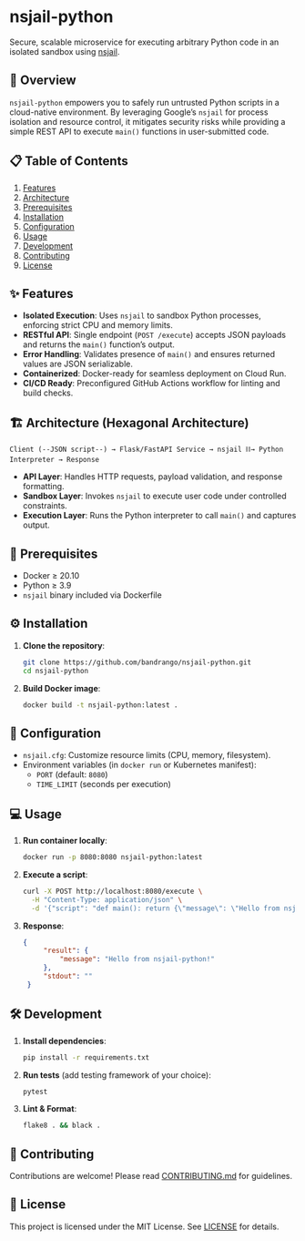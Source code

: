 # nsjail-python

Secure, scalable microservice for executing arbitrary Python code in an isolated sandbox using [nsjail](https://github.com/google/nsjail).


## 🚀 Overview

`nsjail-python` empowers you to safely run untrusted Python scripts in a cloud-native environment. By leveraging Google’s `nsjail` for process isolation and resource control, it mitigates security risks while providing a simple REST API to execute `main()` functions in user-submitted code.

## 📋 Table of Contents

1. [Features](#-features)  
2. [Architecture](#-architecture)  
3. [Prerequisites](#-prerequisites)  
4. [Installation](#-installation)  
5. [Configuration](#-configuration)  
6. [Usage](#-usage)  
7. [Development](#-development)  
8. [Contributing](#-contributing)  
9. [License](#-license)

## ✨ Features

- **Isolated Execution**: Uses `nsjail` to sandbox Python processes, enforcing strict CPU and memory limits.  
- **RESTful API**: Single endpoint (`POST /execute`) accepts JSON payloads and returns the `main()` function’s output.  
- **Error Handling**: Validates presence of `main()` and ensures returned values are JSON serializable.  
- **Containerized**: Docker-ready for seamless deployment on Cloud Run.
- **CI/CD Ready**: Preconfigured GitHub Actions workflow for linting and build checks.

## 🏗 Architecture (Hexagonal Architecture)

```plaintext
Client (--JSON script--) → Flask/FastAPI Service → nsjail ⛓️→ Python Interpreter → Response
```  
- **API Layer**: Handles HTTP requests, payload validation, and response formatting.  
- **Sandbox Layer**: Invokes `nsjail` to execute user code under controlled constraints.  
- **Execution Layer**: Runs the Python interpreter to call `main()` and captures output.

## 🔧 Prerequisites

- Docker ≥ 20.10  
- Python ≥ 3.9  
- `nsjail` binary included via Dockerfile  

## ⚙️ Installation

1. **Clone the repository**:  
   ```bash
   git clone https://github.com/bandrango/nsjail-python.git
   cd nsjail-python
   ```  
2. **Build Docker image**:  
   ```bash
   docker build -t nsjail-python:latest .
   ```

## 🔌 Configuration

- `nsjail.cfg`: Customize resource limits (CPU, memory, filesystem).  
- Environment variables (in `docker run` or Kubernetes manifest):  
  - `PORT` (default: `8080`)  
  - `TIME_LIMIT` (seconds per execution)  

## 💻 Usage

1. **Run container locally**:  
   ```bash
   docker run -p 8080:8080 nsjail-python:latest
   ```  
2. **Execute a script**:  
   ```bash
   curl -X POST http://localhost:8080/execute \
     -H "Content-Type: application/json" \
     -d '{"script": "def main(): return {\"message\": \"Hello from nsjail-python!\"}"}'
   ```  
3. **Response**:  
   ```json
   {
        "result": {
            "message": "Hello from nsjail-python!"
        },
        "stdout": ""
    }
   ```

## 🛠 Development

1. **Install dependencies**:  
   ```bash
   pip install -r requirements.txt
   ```  
2. **Run tests** (add testing framework of your choice):  
   ```bash
   pytest
   ```  
3. **Lint & Format**:  
   ```bash
   flake8 . && black .
   ```

## 🤝 Contributing

Contributions are welcome! Please read [CONTRIBUTING.md](CONTRIBUTING.md) for guidelines.  

## 📄 License

This project is licensed under the MIT License. See [LICENSE](LICENSE) for details.
